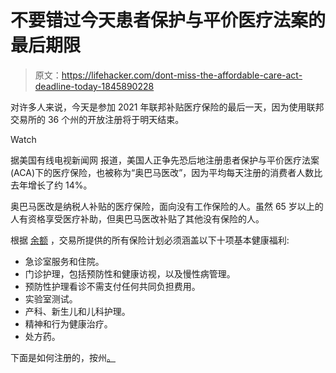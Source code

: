 # 不要错过今天患者保护与平价医疗法案的最后期限

> 原文：<https://lifehacker.com/dont-miss-the-affordable-care-act-deadline-today-1845890228>

对许多人来说，今天是参加 2021 年联邦补贴医疗保险的最后一天，因为使用联邦交易所的 36 个州的开放注册将于明天结束。

Watch

据美国有线电视新闻网 报道，美国人正争先恐后地注册患者保护与平价医疗法案(ACA)下的医疗保险，也被称为“奥巴马医改”，因为平均每天注册的消费者人数比去年增长了约 14%。

奥巴马医改是纳税人补贴的医疗保险，面向没有工作保险的人。虽然 65 岁以上的人有资格享受医疗补助，但奥巴马医改补贴了其他没有保险的人。

根据 [余额](https://www.thebalance.com/health-insurance-exchange-3306052) ，交易所提供的所有保险计划必须涵盖以下十项基本健康福利:

*   急诊室服务和住院。
*   门诊护理，包括预防性和健康访视，以及慢性病管理。
*   预防性护理看诊不需支付任何共同负担费用。
*   实验室测试。
*   产科、新生儿和儿科护理。
*   精神和行为健康治疗。
*   处方药。

下面是如何注册的，按州[。](https://www.healthcare.gov/marketplace-in-your-state/)